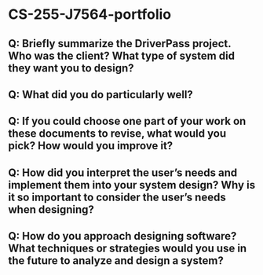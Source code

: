 <h1>CS-255-J7564-portfolio</h1>
<h2>Q: Briefly summarize the DriverPass project. Who was the client? What type of system did they want you to design?</h2>
<h2>Q: What did you do particularly well?</h2>
<h2>Q: If you could choose one part of your work on these documents to revise, what would you pick? How would you improve it?</h2>
<h2>Q: How did you interpret the user’s needs and implement them into your system design? Why is it so important to consider the user’s needs when designing?</h2>
<h2>Q: How do you approach designing software? What techniques or strategies would you use in the future to analyze and design a system?</h2>

